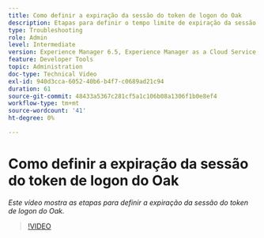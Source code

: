 ```yaml
---
title: Como definir a expiração da sessão do token de logon do Oak
description: Etapas para definir o tempo limite de expiração da sessão do token de origem do oak
type: Troubleshooting
role: Admin
level: Intermediate
version: Experience Manager 6.5, Experience Manager as a Cloud Service
feature: Developer Tools
topic: Administration
doc-type: Technical Video
exl-id: 940d3cca-6052-40b6-b4f7-c0689ad21c94
duration: 61
source-git-commit: 48433a5367c281cf5a1c106b08a1306f1b0e8ef4
workflow-type: tm+mt
source-wordcount: '41'
ht-degree: 0%

---
```


# Como definir a expiração da sessão do token de logon do Oak

*Este vídeo mostra as etapas para definir a expiração da sessão do token de logon do Oak.*

>[!VIDEO](https://video.tv.adobe.com/v/335468?quality=12&learn=on)
